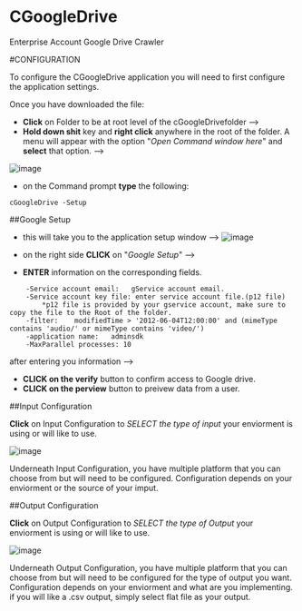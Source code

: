 # CGoogleDrive
Enterprise Account Google Drive Crawler

#CONFIGURATION

To configure the CGoogleDrive application you will need to first configure the application settings.

Once you have downloaded the file:

- **Click** on Folder to be at root level of the cGoogleDrivefolder --> 
- **Hold down shit** key and **right click** anywhere in the root of the folder. A menu will appear with the option "*Open Command window here*" and **select** that option. -->

![image](https://cloud.githubusercontent.com/assets/25845638/23080273/1f621090-f51e-11e6-940a-0daf8fc7f25e.png)


- on the Command prompt **type** the following: 
```
cGoogleDrive -Setup
```

##Google Setup
- this will take you to the application setup window -->
![image](https://cloud.githubusercontent.com/assets/25845638/23080388/88a24b4c-f51e-11e6-9d0d-1efac37f7abc.png)

-  on the right side **CLICK** on "*Google Setup*" -->
- **ENTER** information on the corresponding fields.
```
    -Service account email:   gService account email.
    -Service account key file: enter service account file.(p12 file)
        *p12 file is provided by your gservice account, make sure to copy the file to the Root of the folder.
    -filter:    modifiedTime > '2012-06-04T12:00:00' and (mimeType contains 'audio/' or mimeType contains 'video/')
    -application name:   adminsdk
    -MaxParallel processes: 10
```


after entering you information -->
- **CLICK  on the verify** button to confirm access to Google drive. 
- **CLICK  on the perview** button to preivew data from a user.

##Input Configuration

**Click** on Input Configuration to *SELECT the type of input* your enviorment is using or will like to use.

![image](https://cloud.githubusercontent.com/assets/25845638/23080492/ef516b8e-f51e-11e6-87ef-91ac95616606.png)

Underneath Input Configuration, you have multiple platform that you can choose from but will need to be configured. Configuration depends on your enviorment or the source of your imput.

##Output Configuration

**Click** on Output Configuration to *SELECT the type of Output* your enviorment is using or will like to use.

![image](https://cloud.githubusercontent.com/assets/25845638/23080575/4a1ef590-f51f-11e6-9ea7-c42671cd4cb9.png)

Underneath Output Configuration, you have multiple platform that you can choose from but will need to be configured for the type of output you want. Configuration depends on your enviorment and what are you implementing. if you will like a .csv output, simply select flat file as your output.



